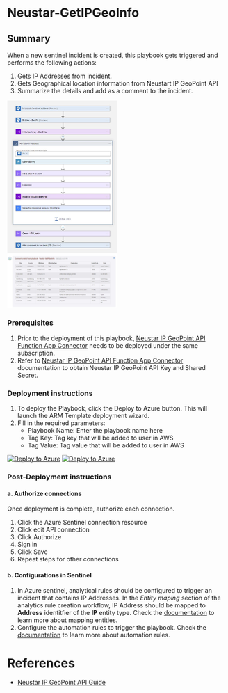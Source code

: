 # Neustar-GetIPGeoInfo

## Summary

When a new sentinel incident is created, this playbook gets triggered and performs the following actions:

1. Gets IP Addresses from incident.
2. Gets Geographical location information from Neustart IP GeoPoint API
3. Summarize the details and add as a comment to the incident.

<img src="./images/Playbook_NeustarGetIPGeoInfo.jpg" width="50%"/><br>
<img src="./images/Playbook_Incident_Comment.jpg" width="50%"/><br>

### Prerequisites

1. Prior to the deployment of this playbook, [Neustar IP GeoPoint API Function App Connector](../../NeustarIPGeoPoint_FunctionAppConnector/) needs to be deployed under the same subscription.
2. Refer to [Neustar IP GeoPoint API Function App Connector](../../NeustarIPGeoPoint_FunctionAppConnector/readme.md) documentation to obtain Neustar IP GeoPoint API Key and Shared Secret. 

### Deployment instructions

1. To deploy the Playbook, click the Deploy to Azure button. This will launch the ARM Template deployment wizard.
2. Fill in the required parameters:
    * Playbook Name: Enter the playbook name here
    * Tag Key: Tag key that will be added to user in AWS
    * Tag Value: Tag value that will be added to user in AWS

[![Deploy to Azure](https://aka.ms/deploytoazurebutton)](https://portal.azure.com/#create/Microsoft.Template/uri/https%3A%2F%2Fgithub.com%2Frahul0216%2FAzure-Sentinel%2Fblob%2Fusers%2Frahul%2FNeustarIPGeoPoint%2FSolutions%2FNeustar%2520IP%2520GeoPoint%2FPlaybooks%2FNeustar-GetIPGeoInfo%2Fazuredeploy.json) [![Deploy to Azure](https://aka.ms/deploytoazuregovbutton)](https://portal.azure.us/#create/Microsoft.Template/uri/https%3A%2F%2Fgithub.com%2Frahul0216%2FAzure-Sentinel%2Fblob%2Fusers%2Frahul%2FNeustarIPGeoPoint%2FSolutions%2FNeustar%2520IP%2520GeoPoint%2FPlaybooks%2FNeustar-GetIPGeoInfo%2Fazuredeploy.json)

### Post-Deployment instructions

#### a. Authorize connections

Once deployment is complete, authorize each connection.

1. Click the Azure Sentinel connection resource
2. Click edit API connection
3. Click Authorize
4. Sign in
5. Click Save
6. Repeat steps for other connections

#### b. Configurations in Sentinel

1. In Azure sentinel, analytical rules should be configured to trigger an incident that contains IP Addresses. In the *Entity maping* section of the analytics rule creation workflow, IP Address should be mapped to **Address** identitfier of the **IP** entity type. Check the [documentation](https://docs.microsoft.com/azure/sentinel/map-data-fields-to-entities) to learn more about mapping entities.
2. Configure the automation rules to trigger the playbook. Check the [documentation](https://docs.microsoft.com/azure/sentinel/tutorial-respond-threats-playbook) to learn more about automation rules.

#  References
 - [Neustar IP GeoPoint API Guide](https://ipintelligence.neustar.biz/portal/pc/portal/docs/doc_rest_api.html)